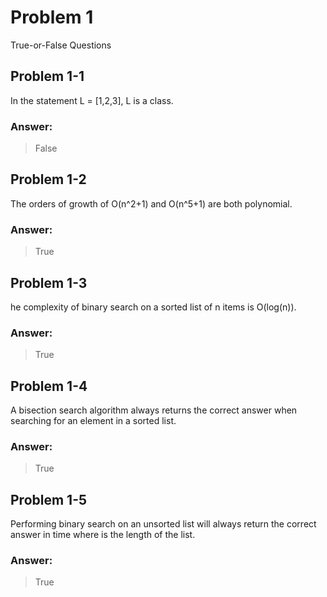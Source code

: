 # Problem 1
True-or-False Questions

## Problem 1-1
In the statement L = [1,2,3], L is a class.

### Answer: 
> False

## Problem 1-2
The orders of growth of O(n^2+1) and O(n^5+1) are both polynomial.

### Answer: 
> True

## Problem 1-3
he complexity of binary search on a sorted list of n items is O(log(n)).

### Answer: 
> True

## Problem 1-4
A bisection search algorithm always returns the correct answer when searching for an element in a sorted list.

### Answer: 
> True

## Problem 1-5
Performing binary search on an unsorted list will always return the correct answer in  time where  is the length of the list.

### Answer: 
> True